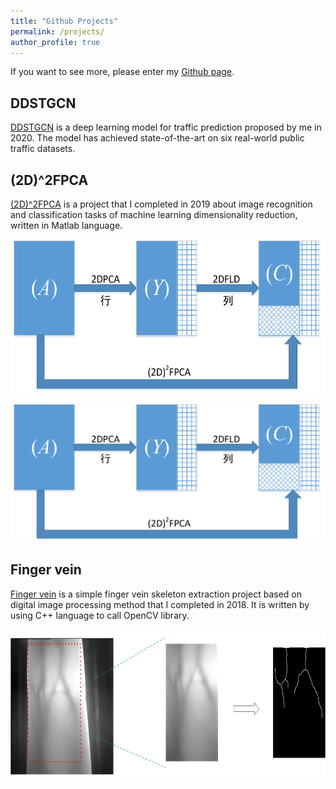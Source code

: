 ```yaml
---
title: "Github Projects"
permalink: /projects/
author_profile: true
---
```


If you want to see more, please enter my [Github page](https://github.com/j1o2h3n).

## DDSTGCN
[DDSTGCN](https://github.com/j1o2h3n/DDSTGCN) is a deep learning model for traffic prediction proposed by me in 2020. The model has achieved state-of-the-art on six real-world public traffic datasets.



## (2D)^2FPCA
[(2D)^2FPCA](https://github.com/j1o2h3n/2D2FPCA) is a project that I completed in 2019 about image recognition and classification tasks of machine learning dimensionality reduction, written in Matlab language.
<p align="center">
  <img width="558" height="245" src=../images/(2D)2FPCA.png>
</p>

![avatar](../images/(2D)2FPCA.png)


## Finger vein
[Finger vein](https://github.com/j1o2h3n/Finger_vein) is a simple finger vein skeleton extraction project based on digital image processing method that I completed in 2018. It is written by using C++ language to call OpenCV library.

<p align="center">
  <img width="768" height="243" src=../images/Overview.png>
</p>
